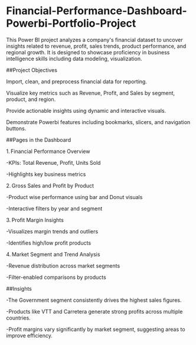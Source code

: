 # Financial-Performance-Dashboard-Powerbi-Portfolio-Project

This Power BI project analyzes a company's financial dataset to uncover insights related to revenue, profit, sales trends, product performance, and regional growth. It is designed to showcase proficiency in business intelligence skills including data modeling, visualization.

##Project Objectives

Import, clean, and preprocess financial data for reporting.

Visualize key metrics such as Revenue, Profit, and Sales by segment, product, and region.

Provide actionable insights using dynamic and interactive visuals.

Demonstrate Powerbi features including bookmarks, slicers, and navigation buttons.

##Pages in the Dashboard

1. Financial Performance Overview

-KPIs: Total Revenue, Profit, Units Sold

-Highlights key business metrics

2. Gross Sales and Profit by Product

-Product wise performance using bar and Donut visuals

-Interactive filters by year and segment

3. Profit Margin Insights

-Visualizes margin trends and outliers

-Identifies high/low profit products

4. Market Segment and Trend Analysis

-Revenue distribution across market segments

-Filter-enabled comparisons by products


##Insights

-The Government segment consistently drives the highest sales figures.

-Products like VTT and Carretera generate strong profits across multiple countries.

-Profit margins vary significantly by market segment, suggesting areas to improve efficiency.





